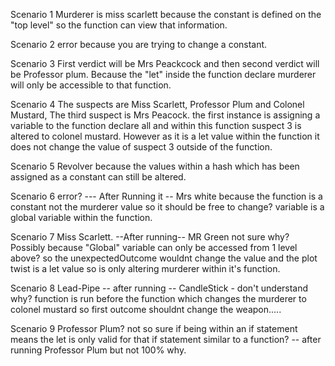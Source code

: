 Scenario 1
Murderer is miss scarlett because the constant is defined on the "top level" so the function can view that information.

Scenario 2
error because you are trying to change a constant.

Scenario 3
First verdict will be Mrs Peackcock and then second verdict will be Professor plum. Because the "let" inside the function declare murderer will only be accessible to that function.

Scenario 4
The suspects are Miss Scarlett, Professor Plum and Colonel Mustard,
The third suspect is Mrs Peacock.
the first instance is assigning a variable to the function declare all and within this function suspect 3 is altered to colonel mustard. However as it is a let value within the function it does not change the value of suspect 3 outside of the function.

Scenario 5
Revolver because the values within a hash which has been assigned as a constant can still be altered.

Scenario 6
error? --- After Running it -- Mrs white because the function is a constant not the murderer value so it should be free to change? variable is a global variable within the function.

Scenario 7
Miss Scarlett. --After running-- MR Green not sure why? Possibly because "Global" variable can only be accessed from 1 level above? so the unexpectedOutcome wouldnt change the value and the plot twist is a let value so is only altering murderer within it's function.

Scenario 8
Lead-Pipe -- after running -- CandleStick - don't understand why? function is run before the function which changes the murderer to colonel mustard so first outcome shouldnt change the weapon.....

Scenario 9
Professor Plum? not so sure if being within an if statement means the let is only valid for that if statement similar to a function? -- after running Professor Plum but not 100% why.
